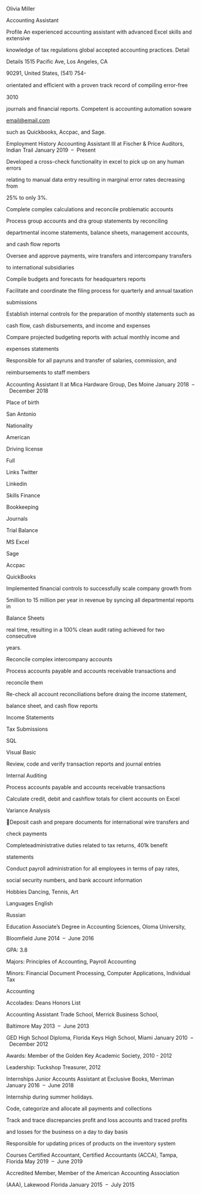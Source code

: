 Olivia Miller

Accounting Assistant

Profile
An experienced accounting assistant with advanced Excel skills and extensive

knowledge of tax regulations global accepted accounting practices. Detail

Details
1515 Pacific Ave, Los Angeles, CA

90291, United States, (541) 754-

orientated and eﬀicient with a proven track record of compiling error-free

3010

journals and financial reports. Competent is accounting automation so ware

email@email.com

such as Quickbooks, Accpac, and Sage.

Employment History
Accounting Assistant III at Fischer & Price Auditors, Indian Trail
January 2019  –  Present

Developed a cross-check functionality in excel to pick up on any human errors

relating to manual data entry resulting in marginal error rates decreasing from

25% to only 3%.

Complete complex calculations and reconcile problematic accounts

Process group accounts and dra  group statements by reconciling

departmental income statements, balance sheets, management accounts,

and cash flow reports

Oversee and approve payments, wire transfers and intercompany transfers

to international subsidiaries

Compile budgets and forecasts for headquarters reports

Facilitate and coordinate the filing process for quarterly and annual taxation

submissions

Establish internal controls for the preparation of monthly statements such as

cash flow, cash disbursements, and income and expenses

Compare projected budgeting reports with actual monthly income and

expenses statements

Responsible for all payruns and transfer of salaries, commission, and

reimbursements to staﬀ members

Accounting Assistant II at Mica Hardware Group, Des Moine
January 2018  –  December 2018

Place of birth

San Antonio

Nationality

American

Driving license

Full

Links
Twitter

Linkedin

Skills
Finance

Bookkeeping

Journals

Trial Balance

MS Excel

Sage

Accpac

QuickBooks

Implemented financial controls to successfully scale company growth from

5million to 15 million per year in revenue by syncing all departmental reports in

Balance Sheets

real time, resulting in a 100% clean audit rating achieved for two consecutive

years.

Reconcile complex intercompany accounts

Process accounts payable and accounts receivable transactions and

reconcile them

Re-check all account reconciliations before dra ing the income statement,

balance sheet, and cash flow reports

Income Statements

Tax Submissions

SQL

Visual Basic

Review, code and verify transaction reports and journal entries

Internal Auditing

Process accounts payable and accounts receivable transactions

Calculate credit, debit and cashflow totals for client accounts on Excel

Variance Analysis

Deposit cash and prepare documents for international wire transfers and

check payments

Completeadministrative duties related to tax returns, 401k benefit

statements

Conduct payroll administration for all employees in terms of pay rates,

social security numbers, and bank account information

Hobbies
Dancing, Tennis, Art

Languages
English

Russian

Education
Associate’s Degree in Accounting Sciences, Oloma University,

Bloomfield
June 2014  –  June 2016

GPA: 3.8

Majors: Principles of Accounting, Payroll Accounting

Minors: Financial Document Processing, Computer Applications, Individual Tax

Accounting

Accolades: Deans Honors List

Accounting Assistant Trade School, Merrick Business School,

Baltimore
May 2013  –  June 2013

GED High School Diploma, Florida Keys High School, Miami
January 2010  –  December 2012

Awards: Member of the Golden Key Academic Society, 2010 - 2012

Leadership: Tuckshop Treasurer, 2012

Internships
Junior Accounts Assistant at Exclusive Books, Merriman
January 2016  –  June 2018

Internship during summer holidays.

Code, categorize and allocate all payments and collections

Track and trace discrepancies profit and loss accounts and traced profits

and losses for the business on a day to day basis

Responsible for updating prices of products on the inventory system

Courses
Certified Accountant, Certified Accountants (ACCA), Tampa, Florida
May 2019  –  June 2019

Accredited Member, Member of the American Accounting Association

(AAA), Lakewood Florida
January 2015  –  July 2015

